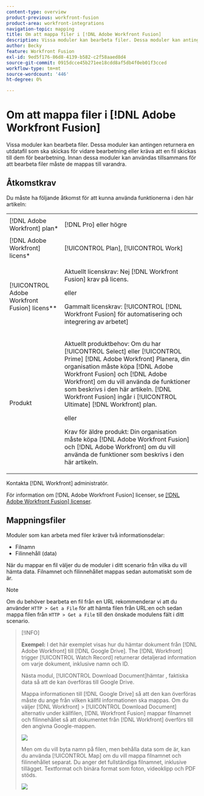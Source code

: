 ```yaml
---
content-type: overview
product-previous: workfront-fusion
product-area: workfront-integrations
navigation-topic: mapping
title: Om att mappa filer i [!DNL Adobe Workfront Fusion]
description: Vissa moduler kan bearbeta filer. Dessa moduler kan antingen returnera en utdatafil som ska skickas för vidare bearbetning eller kräva att en fil skickas till dem för bearbetning. Innan dessa moduler kan användas tillsammans för att bearbeta filer måste de mappas till varandra.
author: Becky
feature: Workfront Fusion
exl-id: 9ed5f176-86d8-4139-b582-c2f58aaed8d4
source-git-commit: 0915dcce45b271ee18cdd8af5db4f0eb01f3cced
workflow-type: tm+mt
source-wordcount: '446'
ht-degree: 0%

---
```


# Om att mappa filer i [!DNL Adobe Workfront Fusion]

Vissa moduler kan bearbeta filer. Dessa moduler kan antingen returnera en utdatafil som ska skickas för vidare bearbetning eller kräva att en fil skickas till dem för bearbetning. Innan dessa moduler kan användas tillsammans för att bearbeta filer måste de mappas till varandra.

## Åtkomstkrav

Du måste ha följande åtkomst för att kunna använda funktionerna i den här artikeln:

<table style="table-layout:auto">
 <col> 
 <col> 
 <tbody> 
  <tr> 
    <td role="rowheader">[!DNL Adobe Workfront] plan*</td> 
   <td> <p>[!DNL Pro] eller högre</p> </td> 
  </tr> 
  <tr data-mc-conditions=""> 
   <td role="rowheader">[!DNL Adobe Workfront] licens*</td> 
   <td> <p>[!UICONTROL Plan], [!UICONTROL Work]</p> </td> 
  </tr> 
  <tr> 
   <td role="rowheader">[!UICONTROL Adobe Workfront Fusion] licens**</td> 
   <td>
   <p>Aktuellt licenskrav: Nej [!DNL Workfront Fusion] krav på licens.</p>
   <p>eller</p>
   <p>Gammalt licenskrav: [!UICONTROL [!DNL Workfront Fusion] för automatisering och integrering av arbetet] </p>
   </td> 
  </tr> 
  <tr> 
   <td role="rowheader">Produkt</td> 
   <td>
   <p>Aktuellt produktbehov: Om du har [!UICONTROL Select] eller [!UICONTROL Prime] [!DNL Adobe Workfront] Planera, din organisation måste köpa [!DNL Adobe Workfront Fusion] och [!DNL Adobe Workfront] om du vill använda de funktioner som beskrivs i den här artikeln. [!DNL Workfront Fusion] ingår i [!UICONTROL Ultimate] [!DNL Workfront] plan.</p>
   <p>eller</p>
   <p>Krav för äldre produkt: Din organisation måste köpa [!DNL Adobe Workfront Fusion] och [!DNL Adobe Workfront] om du vill använda de funktioner som beskrivs i den här artikeln.</p>
   </td> 
  </tr>  </tbody> 
</table>

Kontakta [!DNL Workfront] administratör.

För information om [!DNL Adobe Workfront Fusion] licenser, se [[!DNL Adobe Workfront Fusion] licenser](../../workfront-fusion/get-started/license-automation-vs-integration.md).

## Mappningsfiler

Moduler som kan arbeta med filer kräver två informationsdelar:

* Filnamn
* Filinnehåll (data)

När du mappar en fil väljer du de moduler i ditt scenario från vilka du vill hämta data. Filnamnet och filinnehållet mappas sedan automatiskt som de är.

>[!NOTE]
>
>Om du behöver bearbeta en fil från en URL rekommenderar vi att du använder `HTTP > Get a File` för att hämta filen från URL:en och sedan mappa filen från `HTTP > Get a File` till den önskade modulens fält i ditt scenario.

>[!INFO]
>
>**Exempel:** I det här exemplet visas hur du hämtar dokument från [!DNL Adobe Workfront] till [!DNL Google Drive]. The [!DNL Workfront] trigger [!UICONTROL Watch Record] returnerar detaljerad information om varje dokument, inklusive namn och ID.
>
>Nästa modul, [!UICONTROL Download Document]hämtar , faktiska data så att de kan överföras till Google Drive.
>
>Mappa informationen till [!DNL Google Drive] så att den kan överföras måste du ange från vilken källfil informationen ska mappas. Om du väljer [!DNL Workfront] > [!UICONTROL Download Document] alternativ under källfilen, [!DNL Workfront Fusion] mappar filnamnet och filinnehållet så att dokumentet från [!DNL Workfront] överförs till den angivna Google-mappen.
>
>![](assets/wf-download-document-350x605.png)
>
>Men om du vill byta namn på filen, men behålla data som de är, kan du använda [!UICONTROL Map] om du vill mappa filnamnet och filinnehållet separat. Du anger det fullständiga filnamnet, inklusive tillägget. Textformat och binära format som foton, videoklipp och PDF stöds.
>
>![](assets/use-the-map-option-350x358.png)
